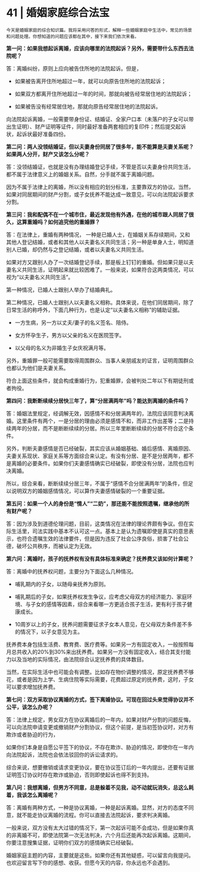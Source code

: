 # 41 | 婚姻家庭综合法宝

    今天是婚姻家庭的综合知识篇。我将采用问答的形式，解释一些婚姻家庭中生活中，常见的场景和问题处理。你想知道的问题应该都在其中，接下来我们依次来看。

**第一问：如果我想起诉离婚，应该向哪里的法院起诉？另外，需要带什么东西去法院呢？**

答：离婚纠纷，原则上应向被告住所地的法院起诉。但是，

*   如果被告离开住所地超过一年，就可以向原告住所地的法院起诉；
    
*   如果双方都离开住所地超过一年的时间，那就向被告经常居住地的法院起诉；
    
*   如果被告没有经常居住地，那就向原告经常居住地的法院起诉。
    

向法院起诉离婚，一般需要带身份证、结婚证、全家户口本（未落户的子女可以带出生证明）、财产证明等证件，同时最好准备两套相应的复印件；然后提交起诉状，起诉状最好准备四份。

**第二问：两人没领结婚证，但以夫妻身份同居了很多年，能不能算是夫妻关系呢？如果两人分开，财产又该怎么分呢？**

答：没领结婚证，也就是没有办理结婚登记手续，不管是否以夫妻身份共同生活，都不属于法律意义上的婚姻关系。自然，分手就不属于离婚问题。

因为不属于法律上的离婚，所以没有相应的划分标准，主要靠双方的协议。当然，如果对同居期间的财产分割，或子女抚养不能达成一致意见，可以向法院起诉要求分割。

**第三问：我和配偶不在一个城市住，最近发现他有外遇，在他的城市跟人同居了很久，这算重婚吗？如何追究他的重婚罪？**

答：在法律上，重婚有两种情况， 一种是已婚人士，在婚姻关系存续期间，又和其他人登记结婚，或者和其他人以夫妻名义共同生活；另一种是单身人士，明知道别人已婚，却仍然与之登记结婚，或者以夫妻名义共同生活。

如果对方又跟别人办了一次结婚登记手续，那是板上钉钉的重婚。但如果只是以夫妻名义共同生活，证明起来就比较困难了。一般来说，如果符合这两类情况，可以视为“以夫妻名义共同生活”。

第一种情况，已婚人士跟别人举办了结婚典礼。

第二种情况，已婚人士跟别人以夫妻名义相称。具体来说，在他们同居期间，除了日常生活的称呼外，下面几种行为，也是认定“以夫妻名义相称”的辅助证据。

*   一方生病，另一方以丈夫/妻子的名义签名、陪侍。
    
*   女方怀孕生子，男方以父亲的名义在医院签字。
    
*   以父母的名义为非婚生子女庆祝满月等。
    

另外，重婚罪一般可能需要取得周围群众、当事人亲朋戚友的证言，证明周围群众也都认为他们是夫妻关系。

符合上面这些条件，就会构成重婚行为，犯重婚罪，会被判处二年以下有期徒刑或者拘役。

**第四问：我断断续续分居快三年了，算“分居满两年”吗？能达到离婚的条件吗？**

答：婚姻法里规定，经调解无效，因感情不和分居满两年的，法院应该同意判决离婚。这里条件有两个，一是分居的理由必须是感情不和，而非工作出差等；二是持续两年的分居，而不是断断续续的分居。所以三年里断断续续的分居不符合这个条件。

另外，判断夫妻感情是否已经破裂，其实应该从婚姻基础、婚后感情、离婚原因、夫妻关系现状、家庭关系等方面综合来认定。有没有分居、是不是分居两年，都不是离婚的必要条件。如果你们夫妻感情确实已经破裂，即使没有分居，法院也应判决离婚。

所以，综合来看，断断续续分居三年，不属于“感情不合分居满两年”的条件，但足以说明双方的婚姻感情情况，可以算作夫妻感情破裂的一个重要证据。

**第五问：如果一个人的身份是“情人”“二奶”，那还能不能按照遗嘱，继承他的所有财产呢？**

答：因为涉及到道德伦理问题，目前，这类情况在法律的理论界颇有争议。但在实际生活里，司法实践中基本不认可这一点。基本上是认为遗嘱即使是真实的意思表示，也符合遗嘱生效的法律要件，但是因为违反了社会公序良俗，损害了社会公德，破坏公共秩序，而被认定为无效。

**第六问：离婚时，孩子的抚养权有没有具体标准来确定？抚养费又该如何计算呢？**

答：离婚中的抚养权问题，主要分为下面这么几种情况。

*   哺乳期内的子女，以随母亲抚养为原则。
    
*   哺乳期后的子女，如果抚养权发生争议，应考虑父母双方的经济能力、家庭环境、与子女的感情等因素，综合来看哪一方更适合孩子生活，更有利于孩子健康成长。
    
*   10周岁以上的子女，抚养问题需要征求子女本人意见，在父母双方条件差不多的情况下，以子女意见为主。
    

抚养费本身包括生活费、教育费、医疗费等。如果另一方有固定收入，一般按照每月总共收入的20%到30%来出抚养费。如果另一方没有固定收入，结合其支付能力以及当地的实际情况，由法院综合认定抚养费的具体数目。

当然，在实际生活中也可能会有调整。比如存在物价调整的情况，原定抚养费不够花，或者是因为上学、生病住院等实际需要，花费超过原定的抚养费，这时，子女可以要求增加抚养费。

**第七问：双方采取协议离婚的方式，签下离婚协议。可现在回过头来觉得协议并不公平，该怎么办呢？**

答：法律上规定，男女双方在协议离婚后的一年内，如果对财产分割的问题反悔，可以向法院申请变更或撤销财产分割协议，但这个前提，是当初签协议时，对方有欺诈或者胁迫的行为，

如果你们本身是自愿公平签下的协议，不存在欺诈、胁迫的情况，即使你在一年内向法院起诉，法院也会依法驳回你的诉讼请求的。

综合来说，想要撤销或请求变更协议，要在协议签订后的一年内提出，还要有证据证明签订协议时存在欺诈或胁迫，否则即使起诉也得不到支持。

**第八问：我想离婚，但男方不同意，总是躲着不见我，动不动就玩消失，总这么耗着，我该怎么离婚呢？**

答：离婚有两种方式，一种是协议离婚，一种是起诉离婚。显然，对方的态度不同意，就不能走协议离婚的流程。你可以直接去法院起诉，要求判决离婚。

一般来说，双方没有太大过错的情况下，第一次起诉可能不会成功，但是如果你真的非离婚不可，即使法院第一次无法判决，六个月后还能再次起诉离婚。这期间，你要注意搜集证据，证明你们双方的感情确实已经破裂。

婚姻家庭主题的内容，主要就是这些。如果你还有其他疑惑，可以留言向我提问。也欢迎留言写下你的感想、收获。但愿今天的内容，你永远也不会遇到。
    